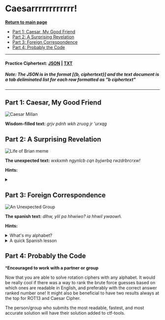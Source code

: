 # Caesarrrrrrrrrrrr!

**[Return to main page](../)**

- [Part 1: Caesar, My Good Friend](#part-1-caesar-my-good-friend)
- [Part 2: A Surprising Revelation](#part-2-a-surprising-revelation)
- [Part 3: Foreign Correspondence](#part-2-foreign-correspondence)
- [Part 4: Probably the Code](#part-4-probably-the-code)

---

#### Practice Ciphertext: [JSON](./ciphertext/ciphertext.json) | [TXT](./ciphertext/ciphertext.txt)

##### _Note:_ The JSON is in the format [{b, ciphertext}] and the text document is a tab deliminated list for each row formatted as "b ciphertext"

---

## Part 1: Caesar, My Good Friend

![Caesar Millan](https://www.gannett-cdn.com/media/USATODAY/USATODAY/2012/11/16/cesar-16_9.jpg?width=1600&height=800&fit=crop&format=pjpg&auto=webp)

**Wisdom-filled text:** _grjv pdnh wkh zruog jr 'urxqg_

## Part 2: A Surprising Revelation

![Life of Brian meme](https://media.tenor.com/86URGAgnwDAAAAAC/biggus-dickus.gif)


**The unexpected text:** _wxkxmh ngynlcb cqn byjwrbq rwzdrbrcrxw!_

**Hints:**

<details>
<summary></summary>
</details>

## Part 3: Foreign Correspondence

![An Unexpected Group](https://i.imgflip.com/1lgx8q.jpg)


**The spanish text:** _dlhw, ylil pa hhwiwo? ia hhwil ywaowñ._

**Hints:**

<details>
<summary>What's my alphabet?</summary>
This challenge uses the Spanish alphabet because the plaintext is in Spanish. The only difference between the Spanish and English alphabet is the 'ñ' character.
</details>

<details>
<summary>A quick Spanish lesson</summary>
If you are having trouble finding what permutation translates to Spanish, the first part of the plaintext is "Hola, como"
</details>

## Part 4: Probably the Code

***Encouraged to work with a partner or group**

Now that you are able to solve rotation ciphers with any alphabet. It would be really cool if there was a way to rank the brute force guesses based on which ones are readable in English, and preferably with the correct answer ranked number one! It might also be beneficial to have two results always at the top for ROT13 and Caesar Cipher.

The person/group who submits the most readable, fastest, and most accurate solution will have their solution added to ctf-tools.
